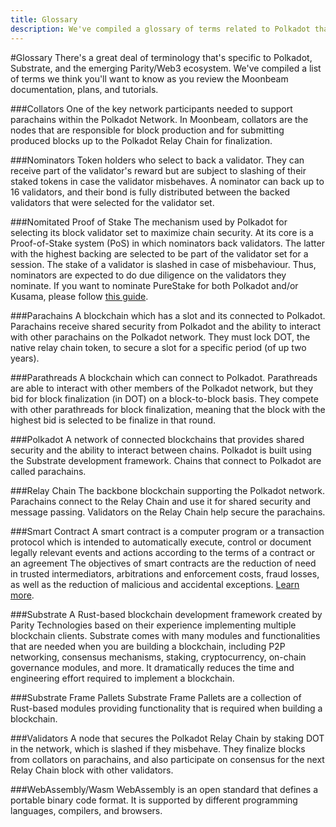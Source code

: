 ```yaml
---
title: Glossary
description: We've compiled a glossary of terms related to Polkadot that'll make it easier to learn more about the ecosystem.
---
```


#Glossary
There's a great deal of terminology that's specific to Polkadot, Substrate, and the emerging Parity/Web3 ecosystem. We've compiled a list of terms we think you'll want to know as you review the Moonbeam documentation, plans, and tutorials.

###Collators
One of the key network participants needed to support parachains within the Polkadot Network.  In Moonbeam, collators are the nodes that are responsible for block production and for submitting produced blocks up to the Polkadot Relay Chain for finalization.

###Nominators
Token holders who select to back a validator. They can receive part of the validator's reward but are subject to slashing of their staked tokens in case the validator misbehaves. A nominator can back up to 16 validators, and their bond is fully distributed between the backed validators that were selected for the validator set.

###Nomitated Proof of Stake
The mechanism used by Polkadot for selecting its block validator set to maximize chain security. At its core is a Proof-of-Stake system (PoS) in which nominators back validators. The latter with the highest backing are selected to be part of the validator set for a session. The stake of a validator is slashed in case of misbehaviour. Thus, nominators are expected to do due diligence on the validators they nominate. If you want to nominate PureStake for both Polkadot and/or Kusama, please follow [this guide](https://www.purestake.com/technology/polkadot-validator/).

###Parachains
A blockchain which has a slot and its connected to Polkadot.  Parachains receive shared security from Polkadot and the ability to interact with other parachains on the Polkadot network. They must lock DOT, the native relay chain token, to secure a slot for a specific period (of up two years).

###Parathreads
A blockchain which can connect to Polkadot.  Parathreads are able to interact with other members of the Polkadot network, but they bid for block finalization (in DOT) on a block-to-block basis. They compete with other parathreads for block finalization, meaning that the block with the highest bid is selected to be finalize in that round.

###Polkadot
A network of connected blockchains that provides shared security and the ability to interact between chains.  Polkadot is built using the Substrate development framework.  Chains that connect to Polkadot are called parachains.

###Relay Chain
The backbone blockchain supporting the Polkadot network.  Parachains connect to the Relay Chain and use it for shared security and message passing.  Validators on the Relay Chain help secure the parachains.

###Smart Contract
A smart contract is a computer program or a transaction protocol which is intended to automatically execute, control or document legally relevant events and actions according to the terms of a contract or an agreement The objectives of smart contracts are the reduction of need in trusted intermediators, arbitrations and enforcement costs, fraud losses, as well as the reduction of malicious and accidental exceptions. [Learn more](https://en.wikipedia.org/wiki/Smart_contract).

###Substrate
A Rust-based blockchain development framework created by Parity Technologies based on their experience implementing multiple blockchain clients.  Substrate comes with many modules and functionalities that are needed when you are building a blockchain, including P2P networking, consensus mechanisms, staking, cryptocurrency, on-chain governance modules, and more.  It dramatically reduces the time and engineering effort required to implement a blockchain. 

###Substrate Frame Pallets
Substrate Frame Pallets are a collection of Rust-based modules providing functionality that is required when building a blockchain.  

###Validators
A node that secures the Polkadot Relay Chain by staking DOT in the network, which is slashed if they misbehave. They finalize blocks from collators on parachains, and also participate on consensus for the next Relay Chain block with other validators.

###WebAssembly/Wasm
WebAssembly is an open standard that defines a portable binary code format. It is supported by different programming languages, compilers, and browsers.
